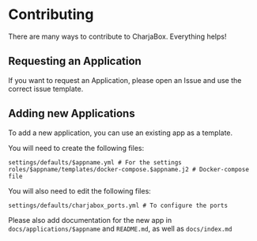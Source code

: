 # Contributing

There are many ways to contribute to CharjaBox. Everything helps!

## Requesting an Application

If you want to request an Application, please open an Issue and use the correct issue template.

## Adding new Applications

To add a new application, you can use an existing app as a template.

You will need to create the following files:

```
settings/defaults/$appname.yml # For the settings
roles/$appname/templates/docker-compose.$appname.j2 # Docker-compose file
```

You will also need to edit the following files:

```
settings/defaults/charjabox_ports.yml # To configure the ports
```

Please also add documentation for the new app in `docs/applications/$appname` and `README.md`, as well as `docs/index.md`
